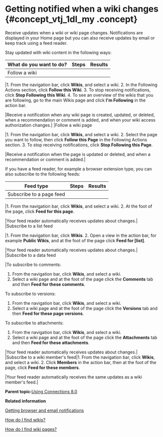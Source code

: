 # Getting notified when a wiki changes {#concept_vtj_1dl_my .concept}

Receive updates when a wiki or wiki page changes. Notifications are displayed in your Home page but you can also receive updates by email or keep track using a feed reader.

Stay updated with wiki content in the following ways:

|What do you want to do?|Steps|Results|
|-----------------------|-----|-------|
|Follow a wiki

|1.  From the navigation bar, click **Wikis**, and select a wiki.
2.  In the Following Actions section, click **Follow this Wiki**.
3.  To stop receiving notifications, click **Stop Following this Wiki**.
4.  To see an overview of the wikis that you are following, go to the main Wikis page and click **I'm Following** in the action bar.

|Receive a notification when any wiki page is created, updated, or deleted, when a recommendation or comment is added, and when your wiki access authorization changes.|
|Follow a wiki page

|1.  From the navigation bar, click **Wikis**, and select a wiki.
2.  Select the page you want to follow, then click **Follow this Page** in the Following Actions section.
3.  To stop receiving notifications, click **Stop Following this Page**.

|Receive a notification when the page is updated or deleted, and when a recommendation or comment is added.|

If you have a feed reader, for example a browser extension type, you can also subscribe to the following feeds:

|Feed type|Steps|Results|
|---------|-----|-------|
|Subscribe to a page feed

|1.  From the navigation bar, click **Wikis**, and select a wiki.
2.  At the foot of the page, click **Feed for this page**.

|Your feed reader automatically receives updates about changes.|
|Subscribe to a list feed

|1.  From the navigation bar, click **Wikis**.
2.  Open a view in the action bar, for example **Public Wikis**, and at the foot of the page click **Feed for \[list\]**.

|Your feed reader automatically receives updates about changes.|
|Subscribe to a data feed

|To subscribe to comments:

1.  From the navigation bar, click **Wikis**, and select a wiki.
2.  Select a wiki page and at the foot of the page click the **Comments** tab and then **Feed for these comments**.

 To subscribe to versions:

1.  From the navigation bar, click **Wikis**, and select a wiki.
2.  Select a wiki page and at the foot of the page click the **Versions** tab and then **Feed for these page versions**.

 To subscribe to attachments:

1.  From the navigation bar, click **Wikis**, and select a wiki.
2.  Select a wiki page and at the foot of the page click the **Attachments** tab and then **Feed for these attachments**.

|Your feed reader automatically receives updates about changes.|
|Subscribe to a wiki member's feed|1.  From the navigation bar, click **Wikis**, and select a wiki.
2.  Click **Members** in the action bar, then at the foot of the page, click **Feed for these members**.

|Your feed reader automatically receives the same updates as a wiki member's feed.|

**Parent topic:**[Using Connections 8.0](../welcome/welcome_end_user.md)

**Related information**  


[Getting browser and email notifications](../profiles/c_pers_getting_notifications.md)

[How do I find wikis?](t_wikis_find_wikis.md)

[How do I find wiki pages?](t_wikis_find_pages.md)

